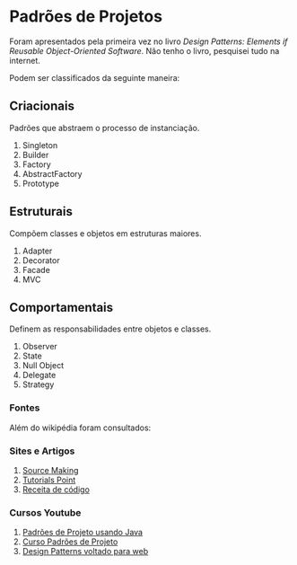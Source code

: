 # Padrões de Projetos

Foram apresentados pela primeira vez no livro *Design Patterns: Elements if Reusable Object-Oriented Software*.
Não tenho o livro, pesquisei tudo na internet.

Podem ser classificados da seguinte maneira:

## Criacionais

Padrões que abstraem o processo de instanciação.

1. Singleton
1. Builder
1. Factory
1. AbstractFactory
1. Prototype

## Estruturais

Compõem classes e objetos em estruturas maiores.

1. Adapter
1. Decorator
1. Facade
1. MVC

## Comportamentais

Definem as responsabilidades entre objetos e classes.

1. Observer
1. State
2. Null Object
3. Delegate
4. Strategy

### Fontes

Além do wikipédia foram consultados:

### Sites e Artigos

1. [Source Making](https://sourcemaking.com/)
1. [Tutorials Point](https://www.tutorialspoint.com/design_pattern/index.htm)
1. [Receita de código](https://receitasdecodigo.com.br/java/designer-pattern-java-delegation)

### Cursos Youtube

1. [Padrões de Projeto usando Java](https://www.youtube.com/watch?v=PrrbDOJLVfI&list=PLnOrFdw5rkTyDPr1yOW2H14Oq8u7IiDyP&index=2)
1. [Curso Padrões de Projeto](https://www.youtube.com/watch?v=-JFLQcPIElo&list=PL-diSX68u5h81yHqhjvM97LT-cPz2oid7)
2. [Design Patterns voltado para web](https://www.youtube.com/watch?v=BWprw8UHIzA&list=PLZlA0Gpn_vH_CthENcPCM0Dww6a5XYC7f)